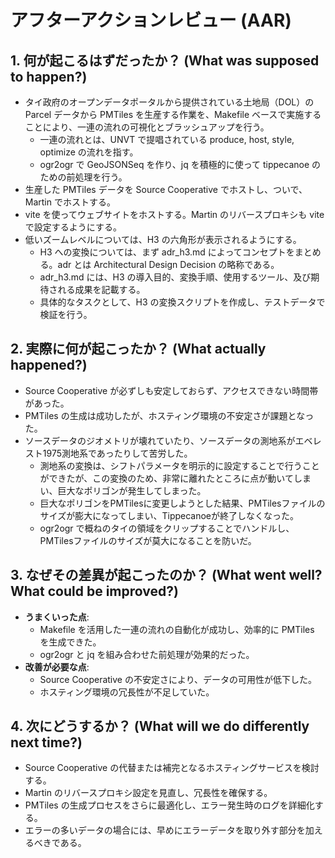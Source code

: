 # アフターアクションレビュー (AAR)

## 1. 何が起こるはずだったか？ (What was supposed to happen?)
- タイ政府のオープンデータポータルから提供されている土地局（DOL）の Parcel データから PMTiles を生産する作業を、Makefile ベースで実施することにより、一連の流れの可視化とブラッシュアップを行う。
  - 一連の流れとは、UNVT で提唱されている produce, host, style, optimize の流れを指す。
  - ogr2ogr で GeoJSONSeq を作り、jq を積極的に使って tippecanoe のための前処理を行う。
- 生産した PMTiles データを Source Cooperative でホストし、ついで、Martin でホストする。
- vite を使ってウェブサイトをホストする。Martin のリバースプロキシも vite で設定するようにする。
- 低いズームレベルについては、H3 の六角形が表示されるようにする。
  - H3 への変換については、まず adr_h3.md によってコンセプトをまとめる。adr とは Architectural Design Decision の略称である。
  - adr_h3.md には、H3 の導入目的、変換手順、使用するツール、及び期待される成果を記載する。
  - 具体的なタスクとして、H3 の変換スクリプトを作成し、テストデータで検証を行う。

## 2. 実際に何が起こったか？ (What actually happened?) 
- Source Cooperative が必ずしも安定しておらず、アクセスできない時間帯があった。
- PMTiles の生成は成功したが、ホスティング環境の不安定さが課題となった。
- ソースデータのジオメトリが壊れていたり、ソースデータの測地系がエベレスト1975測地系であったりして苦労した。
  - 測地系の変換は、シフトパラメータを明示的に設定することで行うことができたが、この変換のため、非常に離れたところに点が動いてしまい、巨大なポリゴンが発生してしまった。
  - 巨大なポリゴンをPMTilesに変更しようとした結果、PMTilesファイルのサイズが膨大になってしまい、Tippecanoeが終了しなくなった。
  - ogr2ogr で概ねのタイの領域をクリップすることでハンドルし、PMTilesファイルのサイズが莫大になることを防いだ。

## 3. なぜその差異が起こったのか？ (What went well? What could be improved?)
- **うまくいった点**:
  - Makefile を活用した一連の流れの自動化が成功し、効率的に PMTiles を生成できた。
  - ogr2ogr と jq を組み合わせた前処理が効果的だった。
- **改善が必要な点**:
  - Source Cooperative の不安定さにより、データの可用性が低下した。
  - ホスティング環境の冗長性が不足していた。

## 4. 次にどうするか？ (What will we do differently next time?)
- Source Cooperative の代替または補完となるホスティングサービスを検討する。
- Martin のリバースプロキシ設定を見直し、冗長性を確保する。
- PMTiles の生成プロセスをさらに最適化し、エラー発生時のログを詳細化する。
- エラーの多いデータの場合には、早めにエラーデータを取り外す部分を加えるべきである。
